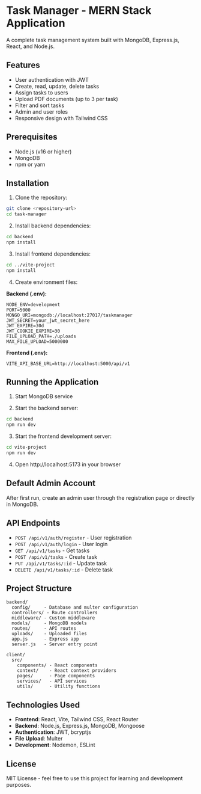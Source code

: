 # Task Manager - MERN Stack Application

A complete task management system built with MongoDB, Express.js, React, and Node.js.

## Features

- User authentication with JWT
- Create, read, update, delete tasks
- Assign tasks to users
- Upload PDF documents (up to 3 per task)
- Filter and sort tasks
- Admin and user roles
- Responsive design with Tailwind CSS

## Prerequisites

- Node.js (v16 or higher)
- MongoDB
- npm or yarn

## Installation

1. Clone the repository:
```bash
git clone <repository-url>
cd task-manager
```

2. Install backend dependencies:
```bash
cd backend
npm install
```

3. Install frontend dependencies:
```bash
cd ../vite-project
npm install
```

4. Create environment files:

**Backend (.env):**
```
NODE_ENV=development
PORT=5000
MONGO_URI=mongodb://localhost:27017/taskmanager
JWT_SECRET=your_jwt_secret_here
JWT_EXPIRE=30d
JWT_COOKIE_EXPIRE=30
FILE_UPLOAD_PATH=./uploads
MAX_FILE_UPLOAD=5000000
```

**Frontend (.env):**
```
VITE_API_BASE_URL=http://localhost:5000/api/v1
```

## Running the Application

1. Start MongoDB service

2. Start the backend server:
```bash
cd backend
npm run dev
```

3. Start the frontend development server:
```bash
cd vite-project
npm run dev
```

4. Open http://localhost:5173 in your browser

## Default Admin Account

After first run, create an admin user through the registration page or directly in MongoDB.

## API Endpoints

- `POST /api/v1/auth/register` - User registration
- `POST /api/v1/auth/login` - User login
- `GET /api/v1/tasks` - Get tasks
- `POST /api/v1/tasks` - Create task
- `PUT /api/v1/tasks/:id` - Update task
- `DELETE /api/v1/tasks/:id` - Delete task

## Project Structure

```
backend/
  config/     - Database and multer configuration
  controllers/ - Route controllers
  middleware/ - Custom middleware
  models/     - MongoDB models
  routes/     - API routes
  uploads/    - Uploaded files
  app.js      - Express app
  server.js   - Server entry point

client/
  src/
    components/ - React components
    context/    - React context providers
    pages/      - Page components
    services/   - API services
    utils/      - Utility functions
```

## Technologies Used

- **Frontend**: React, Vite, Tailwind CSS, React Router
- **Backend**: Node.js, Express.js, MongoDB, Mongoose
- **Authentication**: JWT, bcryptjs
- **File Upload**: Multer
- **Development**: Nodemon, ESLint

## License

MIT License - feel free to use this project for learning and development purposes.
